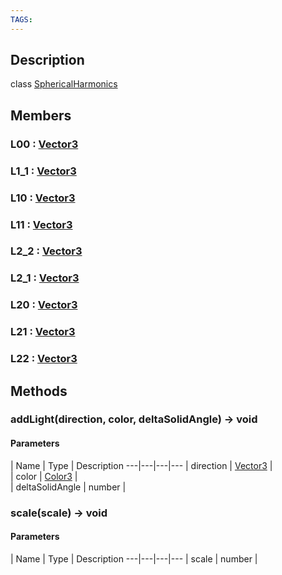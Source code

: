 ```yaml
---
TAGS:
---
```

## Description

class [SphericalHarmonics](/classes/3.0/SphericalHarmonics)



## Members

### L00 : [Vector3](/classes/3.0/Vector3)



### L1_1 : [Vector3](/classes/3.0/Vector3)



### L10 : [Vector3](/classes/3.0/Vector3)



### L11 : [Vector3](/classes/3.0/Vector3)



### L2_2 : [Vector3](/classes/3.0/Vector3)



### L2_1 : [Vector3](/classes/3.0/Vector3)



### L20 : [Vector3](/classes/3.0/Vector3)



### L21 : [Vector3](/classes/3.0/Vector3)



### L22 : [Vector3](/classes/3.0/Vector3)



## Methods

### addLight(direction, color, deltaSolidAngle) &rarr; void



#### Parameters
 | Name | Type | Description
---|---|---|---
 | direction | [Vector3](/classes/3.0/Vector3) |   
 | color | [Color3](/classes/3.0/Color3) |   
 | deltaSolidAngle | number |   
### scale(scale) &rarr; void



#### Parameters
 | Name | Type | Description
---|---|---|---
 | scale | number |   

